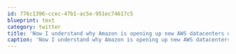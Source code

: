 ```yaml
---
id: 776c1396-ccec-47b1-ac5e-951ec74617c5
blueprint: text
category: twitter
title: 'Now I understand why Amazon is opening up new AWS datacenters outside of the US #SOPA'
caption: 'Now I understand why Amazon is opening up new AWS datacenters outside of the US <span class="hashtag hashtag_local">#<a href="http://tweettemp.darylchymko.ca/?tag=sopa">SOPA</a>'
---
```

